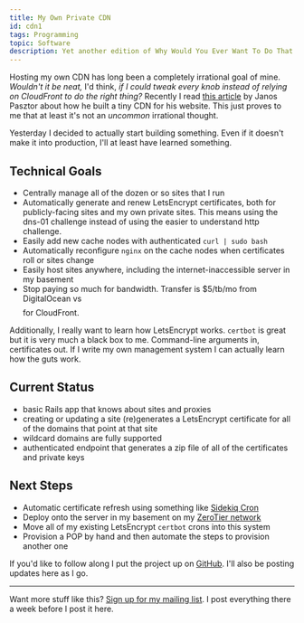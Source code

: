 ```yaml
---
title: My Own Private CDN
id: cdn1
tags: Programming
topic: Software
description: Yet another edition of Why Would You Ever Want To Do That
---
```


Hosting my own CDN has long been a completely irrational goal of mine.
*Wouldn't it be neat,* I'd think, *if I could tweak every knob instead of relying on CloudFront to do the right thing?*
Recently I read [this article](https://pasztor.at/blog/building-your-own-cdn) by Janos Pasztor about how he built a tiny CDN for his website. This just proves to me that at least it's not an *uncommon* irrational thought.

Yesterday I decided to actually start building something.
Even if it doesn't make it into production, I'll at least have learned something.

## Technical Goals

* Centrally manage all of the dozen or so sites that I run
* Automatically generate and renew LetsEncrypt certificates, both for publicly-facing sites and my own private sites. This means using the dns-01 challenge instead of using the easier to understand http challenge.
* Easily add new cache nodes with authenticated `curl | sudo bash`
* Automatically reconfigure `nginx` on the cache nodes when certificates roll or sites change
* Easily host sites anywhere, including the internet-inaccessible server in my basement
* Stop paying so much for bandwidth. Transfer is $5/tb/mo from DigitalOcean vs $$$$ for CloudFront.

Additionally, I really want to learn how LetsEncrypt works.
`certbot` is great but it is very much a black box to me.
Command-line arguments in, certificates out.
If I write my own management system I can actually learn how the guts work.

## Current Status

* basic Rails app that knows about sites and proxies
* creating or updating a site (re)generates a LetsEncrypt certificate for all of the domains that point at that site
* wildcard domains are fully supported
* authenticated endpoint that generates a zip file of all of the certificates and private keys

## Next Steps

* Automatic certificate refresh using something like [Sidekiq Cron](https://github.com/ondrejbartas/sidekiq-cron)
* Deploy onto the server in my basement on my [ZeroTier network](https://zerotier.com)
* Move all of my existing LetsEncrypt `certbot` crons into this system
* Provision a POP by hand and then automate the steps to provision another one

If you'd like to follow along I put the project up on [GitHub](https://github.com/peterkeen/diycdn).
I'll also be posting updates here as I go.

<hr>

Want more stuff like this? [Sign up for my mailing list](https://www.petekeen.net/newsletter). I post everything there a week before I post it here.
